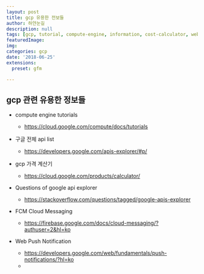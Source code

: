 ```yaml
---
layout: post
title: gcp 유용한 전보들
author: 하얀눈길
description: null
tags: [gcp, tutorial, compute-engine, information, cost-calculator, web-push, fcm]
featuredImage: 
img: 
categories: gcp
date: '2018-06-25'
extensions:
  preset: gfm

---
```




## gcp 관련 유용한 정보들

- compute engine tutorials
	- https://cloud.google.com/compute/docs/tutorials

- 구글 전체 api list
	- https://developers.google.com/apis-explorer/#p/

- gcp 가격 계산기  
	- https://cloud.google.com/products/calculator/

- Questions of google api explorer
	- https://stackoverflow.com/questions/tagged/google-apis-explorer

- FCM Cloud Messaging
	- https://firebase.google.com/docs/cloud-messaging/?authuser=2&hl=ko

- Web Push Notification
	- https://developers.google.com/web/fundamentals/push-notifications/?hl=ko
	- 


